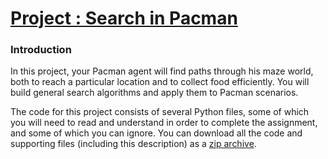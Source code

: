 # [Project : Search in Pacman](https://inst.eecs.berkeley.edu/~cs188/fa10/projects/search/search.html)
### Introduction
In this project, your Pacman agent will find paths through his maze world, both to reach a particular location and to collect food efficiently. You will build general search algorithms and apply them to Pacman scenarios.

The code for this project consists of several Python files, some of which you will need to read and understand in order to complete the assignment, and some of which you can ignore. You can download all the code and supporting files (including this description) as a [zip archive](https://inst.eecs.berkeley.edu/~cs188/fa10/projects/search/search.zip).